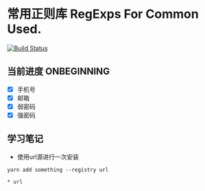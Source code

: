 # 常用正则库 RegExps For Common Used.

[![Build Status](https://travis-ci.com/AnCoSONG/RegExpUtils.svg?branch=master)](https://travis-ci.com/AnCoSONG/RegExpUtils)

## 当前进度 ONBEGINNING

- [x] 手机号
- [x] 邮箱
- [x] 弱密码
- [x] 强密码

## 学习笔记

* 使用url源进行一次安装

```shell
yarn add something --registry url 

* url 